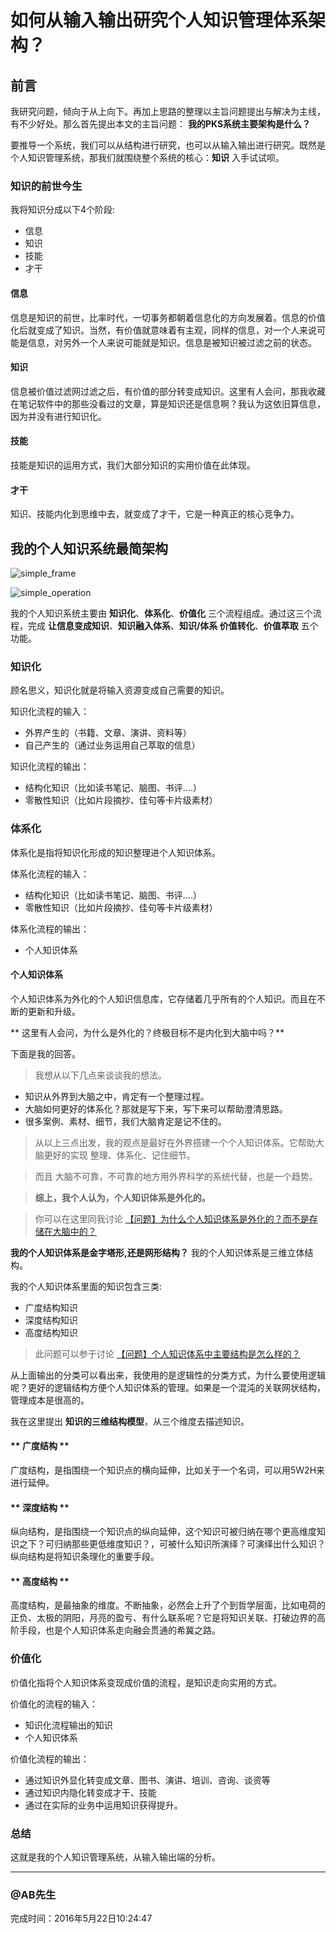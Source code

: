 #  如何从输入输出研究个人知识管理体系架构？

## 前言

我研究问题，倾向于从上向下。再加上思路的整理以主旨问题提出与解决为主线，有不少好处。那么首先提出本文的主旨问题： **我的PKS系统主要架构是什么？**

要推导一个系统，我们可以从结构进行研究，也可以从输入输出进行研究。既然是个人知识管理系统，那我们就围绕整个系统的核心：**知识** 入手试试呗。

### 知识的前世今生
我将知识分成以下4个阶段:

*   信息
*   知识
*   技能
*   才干

#### 信息

信息是知识的前世，比率时代，一切事务都朝着信息化的方向发展着。信息的价值化后就变成了知识。当然，有价值就意味着有主观，同样的信息，对一个人来说可能是信息，对另外一个人来说可能就是知识。信息是被知识被过滤之前的状态。

#### 知识

信息被价值过滤网过滤之后，有价值的部分转变成知识。这里有人会问，那我收藏在笔记软件中的那些没看过的文章，算是知识还是信息啊？我认为这依旧算信息，因为并没有进行知识化。

#### 技能

技能是知识的运用方式，我们大部分知识的实用价值在此体现。

#### 才干

知识、技能内化到思维中去，就变成了才干，它是一种真正的核心竞争力。


## 我的个人知识系统最简架构 ##

![simple_frame](http://7xuaul.com1.z0.glb.clouddn.com/4f6d545f0792f6b69a98110f3dc1ad27.png)

![simple_operation](http://7xuaul.com1.z0.glb.clouddn.com/e41a90a27c0304952a6334a0f1d7aee6.png)

我的个人知识系统主要由 **知识化**、**体系化**、**价值化** 三个流程组成。通过这三个流程，完成 **让信息变成知识**、**知识融入体系**、**知识/体系 价值转化**、**价值萃取** 五个功能。

### 知识化
顾名思义，知识化就是将输入资源变成自己需要的知识。

知识化流程的输入：
* 外界产生的（书籍、文章、演讲、资料等）
* 自己产生的（通过业务运用自己萃取的信息）

知识化流程的输出：
* 结构化知识（比如读书笔记、脑图、书评....）
* 零散性知识（比如片段摘抄、佳句等卡片级素材）

### 体系化
体系化是指将知识化形成的知识整理进个人知识体系。

体系化流程的输入：
* 结构化知识（比如读书笔记、脑图、书评....）
* 零散性知识（比如片段摘抄、佳句等卡片级素材）

体系化流程的输出：
* 个人知识体系

#### 个人知识体系
个人知识体系为外化的个人知识信息库，它存储着几乎所有的个人知识。而且在不断的更新和升级。

** 这里有人会问，为什么是外化的？终极目标不是内化到大脑中吗？**

下面是我的回答。
> 我想从以下几点来谈谈我的想法。
* 知识从外界到大脑之中，肯定有一个整理过程。
* 大脑如何更好的体系化？那就是写下来，写下来可以帮助澄清思路。
* 很多案例、素材、细节，我们大脑肯定是记不住的。

> 从以上三点出发，我的观点是最好在外界搭建一个个人知识体系。它帮助大脑更好的实现 整理、体系化、记住细节。

> 而且 大脑不可靠，不可靠的地方用外界科学的系统代替，也是一个趋势。

> **综上，我个人认为，个人知识体系是外化的。**

> 你可以在这里同我讨论 [【问题】为什么个人知识体系是外化的？而不是存储在大脑中的？][ff989dc4]

  [ff989dc4]: https://github.com/lvtory/PKS/issues/2 "【问题】为什么个人知识体系是外化的？而不是存储在大脑中的？"





**我的个人知识体系是金字塔形,还是网形结构？**
我的个人知识体系是三维立体结构。


我的个人知识体系里面的知识包含三类:
* 广度结构知识
* 深度结构知识
* 高度结构知识
> 此问题可以参于讨论 [【问题】个人知识体系中主要结构是怎么样的？ ][62e0e9de]

  [62e0e9de]: https://github.com/lvtory/PKS/issues/4 "【问题】个人知识体系中主要结构是怎么样的？"

从上面输出的分类可以看出来，我使用的是逻辑性的分类方式，为什么要使用逻辑呢？更好的逻辑结构方便个人知识体系的管理。如果是一个混沌的关联网状结构，管理成本是很高的。

我在这里提出 **知识的三维结构模型**，从三个维度去描述知识。
#### ** 广度结构 **
广度结构，是指围绕一个知识点的横向延伸，比如关于一个名词，可以用5W2H来进行延伸。
#### ** 深度结构 **
纵向结构，是指围绕一个知识点的纵向延伸，这个知识可被归纳在哪个更高维度知识之下？可归纳那些更低维度知识？，可被什么知识所演绎？可演绎出什么知识？纵向结构是将知识条理化的重要手段。
#### ** 高度结构 **
高度结构，是最抽象的维度。不断抽象，必然会上升了个到哲学层面，比如电荷的正负、太极的阴阳，月亮的盈亏、有什么联系呢？它是将知识关联、打破边界的高阶手段，也是个人知识体系走向融会贯通的希冀之路。

### 价值化
价值化指将个人知识体系变现成价值的流程，是知识走向实用的方式。

价值化的流程的输入：
* 知识化流程输出的知识
* 个人知识体系

价值化流程的输出：
* 通过知识外显化转变成文章、图书、演讲、培训、咨询、谈资等
* 通过知识内隐化转变成才干、技能
* 通过在实际的业务中运用知识获得提升。

### 总结 ###
这就是我的个人知识管理系统，从输入输出端的分析。

---
### @AB先生 ###

完成时间：2016年5月22日10:24:47
